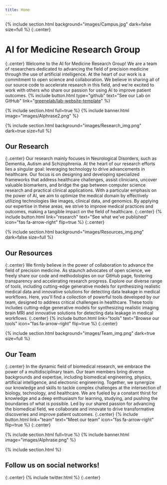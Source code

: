 ```yaml
---
title: Home
---
```


{% 
  include section.html
  background="images/Campus.jpg"
  dark=false
  size=full
%}
{:.center}
# AI for Medicine Research Group
{:.center}
Welcome to the AI for Medicine Research Group! We are a team of researchers dedicated to advancing the field of precision medicine through the use of artificial intelligence. At the heart of our work is a commitment to open science and collaboration. We believe in sharing all of our source code to accelerate research in this field, and we're excited to work with others who share our passion for using AI to improve patient outcomes.
{%
  include button.html
  type="github"
  text="See our Lab on GitHub"
  link="[greenelab/lab-website-template](https://github.com/aiformedresearch)"
%}


{% include section.html full=true %}
{% include banner.html image="images/AIphrase2.png" %}


{% 
  include section.html
  background="images/Research_img.png"
  dark=true
  size=full
%}
## Our Research
{:.center}
Our research mainly focuses in Neurological Disorders, such as Dementia, Autism and Schizophrenia. 
At the heart of our research efforts lies a singular goal: leveraging technology to drive advancements in healthcare. Our focus is on designing and developing specialized frameworks that address healthcare challenges, assist clinicians, uncover valuable biomarkers, and bridge the gap between computer science research and practical clinical applications. With a particular emphasis on the power of AI, we aim to optimize the medical domain by effectively utilizing technologies like images, clinical data, and genomics. By applying our expertise in these areas, we strive to improve medical practices and outcomes, making a tangible impact on the field of healthcare.
{:.center}
{%
  include button.html
  link="research"
  text="See what we've published"
  icon="fas fa-arrow-right"
  flip=true
%}
{:.center}



{% 
  include section.html
  background="images/Resources_img.png"
  dark=false
  size=full
%}
## Our Resources
{:.center}
We firmly believe in the power of collaboration to advance the field of precision medicine. As staunch advocates of open science, we freely share our code and methodologies on our GitHub page, fostering transparency and accelerating research progress. Explore our diverse range of tools, including cutting-edge generative models for synthesizing realistic medical data and innovative solutions for detecting data leakage in medical workflows.
Here, you'll find a collection of powerful tools developed by our team, designed to address critical challenges in healthcare. These tools includes cutting-edge generative models for synthesizing realistic imaging brain MRI and innovative solutions for detecting data leakage in medical workflows.
{:.center}
{%
  include button.html
  link="tools"
  text="Browse our tools"
  icon="fas fa-arrow-right"
  flip=true
%}
{:.center}



{% 
  include section.html
  background="images/Team_img.png"
  dark=true
  size=full
%}
## Our Team
{:.center}
In the dynamic field of biomedical research, we embrace the power of a multidisciplinary team. Our team members bring diverse backgrounds and expertise, including biomedical engineering, physics, artificial intelligence, and electronic engineering. Together, we synergize our knowledge and skills to tackle complex challenges at the intersection of biology, technology, and healthcare. We are fueled by a constant thirst for knowledge and a deep enthusiasm for learning, studying, and pushing the boundaries of what is possible. Led by our shared passion for advancing the biomedical field, we collaborate and innovate to drive transformative discoveries and improve patient outcomes.
{:.center}
{%
  include button.html
  link="team"
  text="Meet our team"
  icon="fas fa-arrow-right"
  flip=true
%}
{:.center}


{% include section.html full=true %}
{% include banner.html image="images/AIphrase.png" %}


{% include section.html %}

## Follow us on social networks!
{:.center}
{% include twitter.html %}
{:.center}
